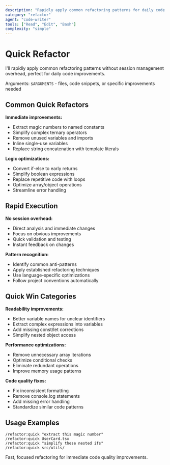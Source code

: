 ```yaml
---
description: "Rapidly apply common refactoring patterns for daily code improvements"
category: "refactor"
agent: "code-writer"
tools: ["Read", "Edit", "Bash"]
complexity: "simple"
---
```


# Quick Refactor

I'll rapidly apply common refactoring patterns without session management overhead, perfect for daily code improvements.

Arguments: `$ARGUMENTS` - files, code snippets, or specific improvements needed

## Common Quick Refactors

**Immediate improvements:**
- Extract magic numbers to named constants
- Simplify complex ternary operators
- Remove unused variables and imports
- Inline single-use variables
- Replace string concatenation with template literals

**Logic optimizations:**
- Convert if-else to early returns
- Simplify boolean expressions
- Replace repetitive code with loops
- Optimize array/object operations
- Streamline error handling

## Rapid Execution

**No session overhead:**
- Direct analysis and immediate changes
- Focus on obvious improvements
- Quick validation and testing
- Instant feedback on changes

**Pattern recognition:**
- Identify common anti-patterns
- Apply established refactoring techniques
- Use language-specific optimizations
- Follow project conventions automatically

## Quick Win Categories

**Readability improvements:**
- Better variable names for unclear identifiers
- Extract complex expressions into variables
- Add missing const/let corrections
- Simplify nested object access

**Performance optimizations:**
- Remove unnecessary array iterations
- Optimize conditional checks
- Eliminate redundant operations
- Improve memory usage patterns

**Code quality fixes:**
- Fix inconsistent formatting
- Remove console.log statements
- Add missing error handling
- Standardize similar code patterns

## Usage Examples

```
/refactor:quick "extract this magic number"
/refactor:quick UserCard.tsx
/refactor:quick "simplify these nested ifs"
/refactor:quick src/utils/
```

Fast, focused refactoring for immediate code quality improvements.